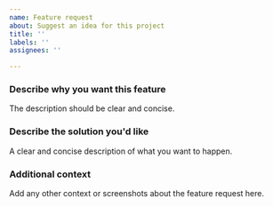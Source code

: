 ```yaml
---
name: Feature request
about: Suggest an idea for this project
title: ''
labels: ''
assignees: ''

---
```


### Describe why you want this feature
The description should be clear and concise.
 
### Describe the solution you'd like
A clear and concise description of what you want to happen.
 
### Additional context
Add any other context or screenshots about the feature request here.

